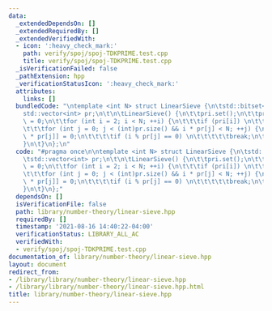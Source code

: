 ```yaml
---
data:
  _extendedDependsOn: []
  _extendedRequiredBy: []
  _extendedVerifiedWith:
  - icon: ':heavy_check_mark:'
    path: verify/spoj/spoj-TDKPRIME.test.cpp
    title: verify/spoj/spoj-TDKPRIME.test.cpp
  _isVerificationFailed: false
  _pathExtension: hpp
  _verificationStatusIcon: ':heavy_check_mark:'
  attributes:
    links: []
  bundledCode: "\ntemplate <int N> struct LinearSieve {\n\tstd::bitset<N> pri;\n\t\
    std::vector<int> pr;\n\t\n\tLinearSieve() {\n\t\tpri.set();\n\t\tpri[0] = pri[1]\
    \ = 0;\n\t\tfor (int i = 2; i < N; ++i) {\n\t\t\tif (pri[i]) \n\t\t\t\tpr.push_back(i);\n\
    \t\t\tfor (int j = 0; j < (int)pr.size() && i * pr[j] < N; ++j) {\n\t\t\t\tpri[i\
    \ * pr[j]] = 0;\n\t\t\t\tif (i % pr[j] == 0) \n\t\t\t\t\tbreak;\n\t\t\t}\n\t\t\
    }\n\t}\n};\n"
  code: "#pragma once\n\ntemplate <int N> struct LinearSieve {\n\tstd::bitset<N> pri;\n\
    \tstd::vector<int> pr;\n\t\n\tLinearSieve() {\n\t\tpri.set();\n\t\tpri[0] = pri[1]\
    \ = 0;\n\t\tfor (int i = 2; i < N; ++i) {\n\t\t\tif (pri[i]) \n\t\t\t\tpr.push_back(i);\n\
    \t\t\tfor (int j = 0; j < (int)pr.size() && i * pr[j] < N; ++j) {\n\t\t\t\tpri[i\
    \ * pr[j]] = 0;\n\t\t\t\tif (i % pr[j] == 0) \n\t\t\t\t\tbreak;\n\t\t\t}\n\t\t\
    }\n\t}\n};"
  dependsOn: []
  isVerificationFile: false
  path: library/number-theory/linear-sieve.hpp
  requiredBy: []
  timestamp: '2021-08-16 14:40:22-04:00'
  verificationStatus: LIBRARY_ALL_AC
  verifiedWith:
  - verify/spoj/spoj-TDKPRIME.test.cpp
documentation_of: library/number-theory/linear-sieve.hpp
layout: document
redirect_from:
- /library/library/number-theory/linear-sieve.hpp
- /library/library/number-theory/linear-sieve.hpp.html
title: library/number-theory/linear-sieve.hpp
---
```

